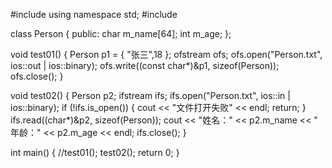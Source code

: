 #include<iostream>
using namespace std;
#include<fstream>

class Person
{
public:
	char m_name[64];
	int m_age;
};

void test01()
{
	Person p1 = { "张三",18 };
	ofstream ofs;
	ofs.open("Person.txt", ios::out | ios::binary);
	ofs.write((const char*)&p1, sizeof(Person));
	ofs.close();
}

void test02()
{
	Person p2;
	ifstream ifs;
	ifs.open("Person.txt", ios::in | ios::binary);
	if (!ifs.is_open())
	{
		cout << "文件打开失败" << endl;
		return;
	}
	ifs.read((char*)&p2, sizeof(Person));
	cout << "姓名：" << p2.m_name << "  年龄：" << p2.m_age << endl;
	ifs.close();
}

int main()
{
	//test01();
	test02();
	return 0;
}
